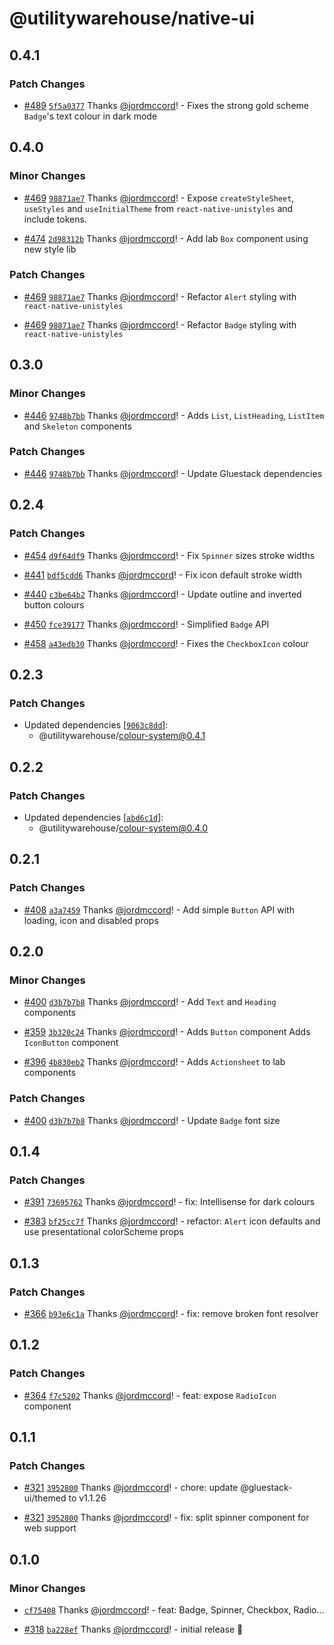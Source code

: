 # @utilitywarehouse/native-ui

## 0.4.1

### Patch Changes

- [#489](https://github.com/utilitywarehouse/design-systems/pull/489) [`5f5a0377`](https://github.com/utilitywarehouse/design-systems/commit/5f5a037713f768a497cc99a9d92f99aa9b78bb59) Thanks [@jordmccord](https://github.com/jordmccord)! - Fixes the strong gold scheme `Badge`'s text colour in dark mode

## 0.4.0

### Minor Changes

- [#469](https://github.com/utilitywarehouse/design-systems/pull/469) [`98871ae7`](https://github.com/utilitywarehouse/design-systems/commit/98871ae741182ae626683ec9ab84be84379fbe0c) Thanks [@jordmccord](https://github.com/jordmccord)! - Expose `createStyleSheet`, `useStyles` and `useInitialTheme` from `react-native-unistyles` and include tokens.

- [#474](https://github.com/utilitywarehouse/design-systems/pull/474) [`2d98312b`](https://github.com/utilitywarehouse/design-systems/commit/2d98312b1e1e15d56eefe311efb4bb65e2f54ebd) Thanks [@jordmccord](https://github.com/jordmccord)! - Add lab `Box` component using new style lib

### Patch Changes

- [#469](https://github.com/utilitywarehouse/design-systems/pull/469) [`98871ae7`](https://github.com/utilitywarehouse/design-systems/commit/98871ae741182ae626683ec9ab84be84379fbe0c) Thanks [@jordmccord](https://github.com/jordmccord)! - Refactor `Alert` styling with `react-native-unistyles`

- [#469](https://github.com/utilitywarehouse/design-systems/pull/469) [`98871ae7`](https://github.com/utilitywarehouse/design-systems/commit/98871ae741182ae626683ec9ab84be84379fbe0c) Thanks [@jordmccord](https://github.com/jordmccord)! - Refactor `Badge` styling with `react-native-unistyles`

## 0.3.0

### Minor Changes

- [#446](https://github.com/utilitywarehouse/design-systems/pull/446) [`9748b7bb`](https://github.com/utilitywarehouse/design-systems/commit/9748b7bbf4cbe5733c9c21c8d2292433b675a31e) Thanks [@jordmccord](https://github.com/jordmccord)! - Adds `List`, `ListHeading`, `ListItem` and `Skeleton` components

### Patch Changes

- [#446](https://github.com/utilitywarehouse/design-systems/pull/446) [`9748b7bb`](https://github.com/utilitywarehouse/design-systems/commit/9748b7bbf4cbe5733c9c21c8d2292433b675a31e) Thanks [@jordmccord](https://github.com/jordmccord)! - Update Gluestack dependencies

## 0.2.4

### Patch Changes

- [#454](https://github.com/utilitywarehouse/design-systems/pull/454) [`d9f64df9`](https://github.com/utilitywarehouse/design-systems/commit/d9f64df931074561606126f16a51914c2a8ac191) Thanks [@jordmccord](https://github.com/jordmccord)! - Fix `Spinner` sizes stroke widths

- [#441](https://github.com/utilitywarehouse/design-systems/pull/441) [`bdf5cdd6`](https://github.com/utilitywarehouse/design-systems/commit/bdf5cdd6be8d5a4ac3085292732566d4ae16f307) Thanks [@jordmccord](https://github.com/jordmccord)! - Fix icon default stroke width

- [#440](https://github.com/utilitywarehouse/design-systems/pull/440) [`c3be64b2`](https://github.com/utilitywarehouse/design-systems/commit/c3be64b2621adeef1885ce6341ec064889ab6958) Thanks [@jordmccord](https://github.com/jordmccord)! - Update outline and inverted button colours

- [#450](https://github.com/utilitywarehouse/design-systems/pull/450) [`fce39177`](https://github.com/utilitywarehouse/design-systems/commit/fce391774bc41116b86504b611c1f4307a269980) Thanks [@jordmccord](https://github.com/jordmccord)! - Simplified `Badge` API

- [#458](https://github.com/utilitywarehouse/design-systems/pull/458) [`a43edb30`](https://github.com/utilitywarehouse/design-systems/commit/a43edb302d8cd8d2b91cd07c3815c8eaac6bd7e2) Thanks [@jordmccord](https://github.com/jordmccord)! - Fixes the `CheckboxIcon` colour

## 0.2.3

### Patch Changes

- Updated dependencies [[`9063c8dd`](https://github.com/utilitywarehouse/design-systems/commit/9063c8dd6a47ba1b6b75f666e591c7f537ff112e)]:
  - @utilitywarehouse/colour-system@0.4.1

## 0.2.2

### Patch Changes

- Updated dependencies [[`abd6c1d`](https://github.com/utilitywarehouse/design-systems/commit/abd6c1d6fd45056b05e09e082043d8d922e5b5bb)]:
  - @utilitywarehouse/colour-system@0.4.0

## 0.2.1

### Patch Changes

- [#408](https://github.com/utilitywarehouse/design-systems/pull/408) [`a3a7459`](https://github.com/utilitywarehouse/design-systems/commit/a3a7459f8c50155b22786bc904d642cc1b75a9b2) Thanks [@jordmccord](https://github.com/jordmccord)! - Add simple `Button` API with loading, icon and disabled props

## 0.2.0

### Minor Changes

- [#400](https://github.com/utilitywarehouse/design-systems/pull/400) [`d3b7b7b8`](https://github.com/utilitywarehouse/design-systems/commit/d3b7b7b8c35426c468cfdede45ae2fe2e56bebb4) Thanks [@jordmccord](https://github.com/jordmccord)! - Add `Text` and `Heading` components

- [#359](https://github.com/utilitywarehouse/design-systems/pull/359) [`3b320c24`](https://github.com/utilitywarehouse/design-systems/commit/3b320c24e1c2f8b3daa70ce1692897b0b4f9cb5e) Thanks [@jordmccord](https://github.com/jordmccord)! - Adds `Button` component
  Adds `IconButton` component

- [#396](https://github.com/utilitywarehouse/design-systems/pull/396) [`4b830eb2`](https://github.com/utilitywarehouse/design-systems/commit/4b830eb22d2e3efd1ca645f5b55d970d71460942) Thanks [@jordmccord](https://github.com/jordmccord)! - Adds `Actionsheet` to lab components

### Patch Changes

- [#400](https://github.com/utilitywarehouse/design-systems/pull/400) [`d3b7b7b8`](https://github.com/utilitywarehouse/design-systems/commit/d3b7b7b8c35426c468cfdede45ae2fe2e56bebb4) Thanks [@jordmccord](https://github.com/jordmccord)! - Update `Badge` font size

## 0.1.4

### Patch Changes

- [#391](https://github.com/utilitywarehouse/design-systems/pull/391) [`73695762`](https://github.com/utilitywarehouse/design-systems/commit/73695762ba6f46f8767848f64ac9b1a155cf8430) Thanks [@jordmccord](https://github.com/jordmccord)! - fix: Intellisense for dark colours

- [#383](https://github.com/utilitywarehouse/design-systems/pull/383) [`bf25cc7f`](https://github.com/utilitywarehouse/design-systems/commit/bf25cc7f420d57dda8d958955e3f0b2d3818cc80) Thanks [@jordmccord](https://github.com/jordmccord)! - refactor: `Alert` icon defaults and use presentational colorScheme props

## 0.1.3

### Patch Changes

- [#366](https://github.com/utilitywarehouse/design-systems/pull/366) [`b93e6c1a`](https://github.com/utilitywarehouse/design-systems/commit/b93e6c1a987083681e330f17ce8f3ae69415effc) Thanks [@jordmccord](https://github.com/jordmccord)! - fix: remove broken font resolver

## 0.1.2

### Patch Changes

- [#364](https://github.com/utilitywarehouse/design-systems/pull/364) [`f7c5202`](https://github.com/utilitywarehouse/design-systems/commit/f7c520292b00c7bc6ca559183c28c5e09aa4ae72) Thanks [@jordmccord](https://github.com/jordmccord)! - feat: expose `RadioIcon` component

## 0.1.1

### Patch Changes

- [#321](https://github.com/utilitywarehouse/design-systems/pull/321) [`3952800`](https://github.com/utilitywarehouse/design-systems/commit/39528006e8989f0e78d61755ab673ba82577d93b) Thanks [@jordmccord](https://github.com/jordmccord)! - chore: update @gluestack-ui/themed to v1.1.26

- [#321](https://github.com/utilitywarehouse/design-systems/pull/321) [`3952800`](https://github.com/utilitywarehouse/design-systems/commit/39528006e8989f0e78d61755ab673ba82577d93b) Thanks [@jordmccord](https://github.com/jordmccord)! - fix: split spinner component for web support

## 0.1.0

### Minor Changes

- [`cf75408`](https://github.com/utilitywarehouse/design-systems/commit/cf754088d9534f23de88974309229785c83d9bb1) Thanks [@jordmccord](https://github.com/jordmccord)! - feat: Badge, Spinner, Checkbox, Radio...

- [#318](https://github.com/utilitywarehouse/design-systems/pull/318) [`ba228ef`](https://github.com/utilitywarehouse/design-systems/commit/ba228ef08967e1a242b0297afab8986cc0813934) Thanks [@jordmccord](https://github.com/jordmccord)! - initial release 🎉
